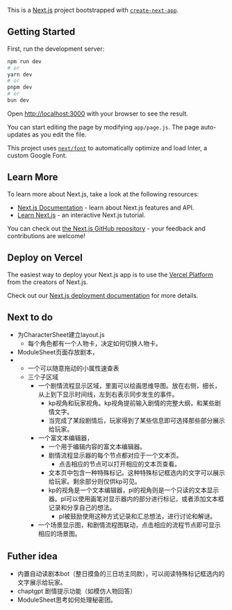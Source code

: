 This is a [Next.js](https://nextjs.org/) project bootstrapped with [`create-next-app`](https://github.com/vercel/next.js/tree/canary/packages/create-next-app).

## Getting Started

First, run the development server:

```bash
npm run dev
# or
yarn dev
# or
pnpm dev
# or
bun dev
```

Open [http://localhost:3000](http://localhost:3000) with your browser to see the result.

You can start editing the page by modifying `app/page.js`. The page auto-updates as you edit the file.

This project uses [`next/font`](https://nextjs.org/docs/basic-features/font-optimization) to automatically optimize and load Inter, a custom Google Font.

## Learn More

To learn more about Next.js, take a look at the following resources:

- [Next.js Documentation](https://nextjs.org/docs) - learn about Next.js features and API.
- [Learn Next.js](https://nextjs.org/learn) - an interactive Next.js tutorial.

You can check out [the Next.js GitHub repository](https://github.com/vercel/next.js/) - your feedback and contributions are welcome!

## Deploy on Vercel

The easiest way to deploy your Next.js app is to use the [Vercel Platform](https://vercel.com/new?utm_medium=default-template&filter=next.js&utm_source=create-next-app&utm_campaign=create-next-app-readme) from the creators of Next.js.

Check out our [Next.js deployment documentation](https://nextjs.org/docs/deployment) for more details.

## Next to do

- 为CharacterSheet建立layout.js
  - 每个角色都有一个人物卡，决定如何切换人物卡。
- ModuleSheet页面存放剧本，
- - 一个可以随意拖动的小属性速查表
  - 三个子区域
    - 一个剧情流程显示区域，里面可以绘画思维导图。放在右侧，细长，从上到下显示时间线，左到右表示同步发生的事件。
      - kp视角和玩家视角。kp视角提前输入剧情的完整大纲，和某些剧情文字。
      - 当完成了某段剧情后，玩家得到了某些信息即可选择那些部分展示给玩家。
    - 一个富文本编辑器，
      - 一个用于编辑内容的富文本编辑器。
      - 剧情流程显示器的每个节点都对应于一个文本页。
        - 点击相应的节点可以打开相应的文本页查看。
      - 文本页中包含一种特殊标记。这种特殊标记框选内的文字可以展示给玩家。剩余部分则仅供kp可见。
      - kp的视角是一个文本编辑器，pl的视角则是一个只读的文本显示器。pl可以使用画笔对显示器内的部分进行标记，或者添加文本框记录和分享自己的想法。
        - pl被鼓励使用这种方式记录和汇总想法，进行讨论和解谜。
    - 一个场景显示图，和剧情流程图联动，点击相应的流程节点即可显示相应的场景图。

## Futher idea
- 内置自动读剧本bot（整日摸鱼的三日坊主同款），可以阅读特殊标记框选内的文字展示给玩家。
- chaptgpt 剧情提示功能（如模仿人物回答）
- ModuleSheet思考如何处理秘密团。